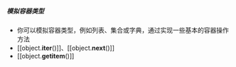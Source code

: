 ##### 模拟容器类型
- 你可以模拟容器类型，例如列表、集合或字典，通过实现一些基本的容器操作方法
- [[object.__iter__()]]、[[object.__next__()]]
- [[object.__getitem__()]]